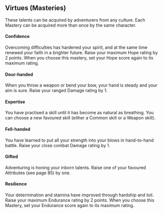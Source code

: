 ## Virtues (Masteries)
These talents can be acquired by adventurers from any
culture. Each Mastery can be acquired more than once by
the same character.

#### Confidence
Overcoming difficulties has hardened your spirit, and at
the same time renewed your faith in a brighter future.
Raise your maximum Hope rating by 2 points. When
you choose this mastery, set your Hope score again to its
maximum rating.
#### Dour-handed
When you throw a weapon or bend your bow, your hand
is steady and your aim is sure.
Raise your ranged Damage rating by 1.
#### Expertise
You have practised a skill until it has become as natural
as breathing.
You can choose a new favoured skill (either a Common
skill or a Weapon skill).
#### Fell-handed
You have learned to put all your strength into your blows
in hand-to-hand battle.
Raise your close combat Damage rating by 1.
#### Gifted
Adventuring is honing your inborn talents.
Raise one of your favoured Attributes (see page 85) by one.
#### Resilience
Your determination and stamina have improved through
hardship and toil.
Raise your maximum Endurance rating by 2 points. When
you choose this Mastery, set your Endurance score again
to its maximum rating.
